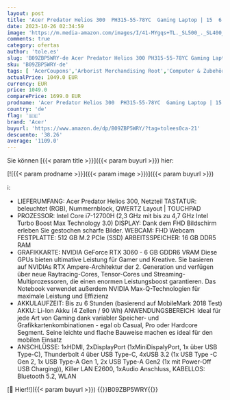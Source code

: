 ```yaml
---
layout: post
title: 'Acer Predator Helios 300  PH315-55-78YC  Gaming Laptop | 15  6 FHD 165Hz Display | Intel Core i7-12700H | 16 GB RAM | 512 GB SSD | NVIDIA GeForce RTX 3060 | Windows 11 | QWERTZ Tastatur | schwarz'
date: 2023-10-26 02:34:59
image: 'https://m.media-amazon.com/images/I/41-MYgqs+TL._SL500_._SL400_.jpg'
comments: true
category: ofertas
author: 'tole.es'
slug: 'B09ZBP5WRY-de Acer Predator Helios 300 PH315-55-78YC Gaming Laptop | 15...'
sku: 'B09ZBP5WRY-de'
tags: [ 'AcerCoupons','Arborist Merchandising Root','Computer & Zubehör','Laptops','Laptops gaming','Normale Laptop-Computer','Self Service','Special Features Stores','a4cbee59-f823-40fe-831a-7de64f655f6f_0','a4cbee59-f823-40fe-831a-7de64f655f6f_101','a4cbee59-f823-40fe-831a-7de64f655f6f_4801','acer','🇩🇪', ]
actualPrice: 1049.0 EUR
currency: EUR
price: 1049.0
comparePrice: 1699.0 EUR
prodname: 'Acer Predator Helios 300  PH315-55-78YC  Gaming Laptop | 15  6 FHD 165Hz Display | Intel Core i7-12700H | 16 GB RAM | 512 GB SSD | NVIDIA GeForce RTX 3060 | Windows 11 | QWERTZ Tastatur | schwarz'
country: 'de'
flag: '🇩🇪'
brand: 'Acer'
buyurl: 'https://www.amazon.de/dp/B09ZBP5WRY/?tag=tolees0ca-21'
descuento: '38.26'
average: '1109.0'
---
```


Sie können [{{< param title >}}]({{< param buyurl >}}) hier:

[![{{< param prodname >}}]({{< param image >}})]({{< param buyurl >}})

ℹ️:

- LIEFERUMFANG: Acer Predator Helios 300, Netzteil TASTATUR: beleuchtet (RGB), Nummernblock, QWERTZ Layout | TOUCHPAD
- PROZESSOR: Intel Core i7-12700H (2,3 GHz mit bis zu 4,7 GHz Intel Turbo Boost Max Technology 3.0) DISPLAY: Dank dem FHD Bildschirm erleben Sie gestochen scharfe Bilder. WEBCAM: FHD Webcam FESTPLATTE: 512 GB M.2 PCIe (SSD) ARBEITSSPEICHER: 16 GB DDR5 RAM
- GRAFIKKARTE: NVIDIA GeForce RTX 3060 - 6 GB GDDR6 VRAM Diese GPUs bieten ultimative Leistung für Gamer und Kreative. Sie basieren auf NVIDIAs RTX Ampere-Architektur der 2. Generation und verfügen über neue Raytracing-Cores, Tensor-Cores und Streaming-Multiprozessoren, die einen enormen Leistungsboost garantieren. Das Notebook verwendet außerdem NVIDIA Max-Q-Technologien für maximale Leistung und Effizienz
- AKKULAUFZEIT: Bis zu 6 Stunden (basierend auf MobileMark 2018 Test) AKKU: Li-Ion Akku (4 Zellen / 90 Wh) ANWENDUNGSBEREICH: Ideal für jede Art von Gaming dank variabler Speicher- und Grafikkartenkombinationen - egal ob Casual, Pro oder Hardcore Segment. Seine leichte und flache Bauweise machen es ideal für den mobilen Einsatz
- ANSCHLÜSSE: 1xHDMI, 2xDisplayPort (1xMiniDispalyPort, 1x über USB Type-C), Thunderbolt 4 über USB Type-C, 4xUSB 3.2 (1x USB Type -C Gen 2, 1x USB Type-A Gen 1, 2x USB Type-A Gen2 (1x mit Power-Off USB Charging)), Killer LAN E2600, 1xAudio Anschluss, KABELLOS: Bluetooth 5.2, WLAN

[🛒 Hier!!]({{< param buyurl >}})
{{<world>}}B09ZBP5WRY{{</world>}}
